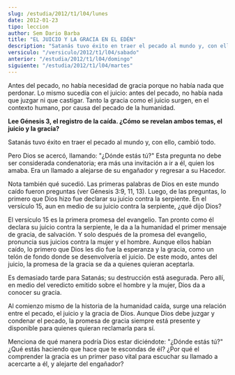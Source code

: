 ```yaml
---
slug: /estudia/2012/t1/l04/lunes
date: 2012-01-23
tipo: leccion
author: Sem Dario Barba
title: "EL JUICIO Y LA GRACIA EN EL EDÉN"
description: "Satanás tuvo éxito en traer el pecado al mundo y, con ello, cambió todo. Pero Dios se acercó, llamando: “¿Dónde estás tú?” Esta pregunta no debe ser considerada condenatoria; era más una invitación a ir a él, quien los amaba. Era un llamado a alejarse de su engañador y regresar a su Hacedor."
versiculo: "/versiculo/2012/t1/l04/sabado"
anterior: "/estudia/2012/t1/l04/domingo"
siguiente: "/estudia/2012/t1/l04/martes"
---
```


Antes del pecado, no había necesidad de gracia porque no había nada que perdonar. Lo mismo sucedía con el juicio: antes del pecado, no había nada que juzgar ni que castigar. Tanto la gracia como el juicio surgen, en el contexto humano, por causa del pecado de la humanidad.

**Lee Génesis 3, el registro de la caída. ¿Cómo se revelan ambos temas, el juicio y la gracia?**

Satanás tuvo éxito en traer el pecado al mundo y, con ello, cambió todo.

Pero Dios se acercó, llamando: "¿Dónde estás tú?" Esta pregunta no debe ser considerada condenatoria; era más una invitación a ir a él, quien los amaba. Era un llamado a alejarse de su engañador y regresar a su Hacedor.

Nota también qué sucedió. Las primeras palabras de Dios en este mundo caído fueron preguntas (ver Génesis 3:9, 11, 13). Luego, de las preguntas, lo primero que Dios hizo fue declarar su juicio contra la serpiente. En el versículo 15, aun en medio de su juicio contra la serpiente, ¿qué dijo Dios?

El versículo 15 es la primera promesa del evangelio. Tan pronto como él declara su juicio contra la serpiente, le da a la humanidad el primer mensaje de gracia, de salvación. Y solo después de la promesa del evangelio, pronuncia sus juicios contra la mujer y el hombre. Aunque ellos habían caído, lo primero que Dios les dio fue la esperanza y la gracia, como un telón de fondo donde se desenvolvería el juicio. De este modo, antes del juicio, la promesa de la gracia se da a quienes quieran aceptarla.

Es demasiado tarde para Satanás; su destrucción está asegurada. Pero allí, en medio del veredicto emitido sobre el hombre y la mujer, Dios da a conocer su gracia.

Al comienzo mismo de la historia de la humanidad caída, surge una relación entre el pecado, el juicio y la gracia de Dios. Aunque Dios debe juzgar y condenar el pecado, la promesa de gracia siempre está presente y disponible para quienes quieran reclamarla para sí.

Menciona de qué manera podría Dios estar diciéndote: "¿Dónde estás tú?" ¿Qué estás haciendo que hace que te escondas de él? ¿Por qué el comprender la gracia es un primer paso vital para escuchar su llamado a acercarte a él, y alejarte del engañador?
